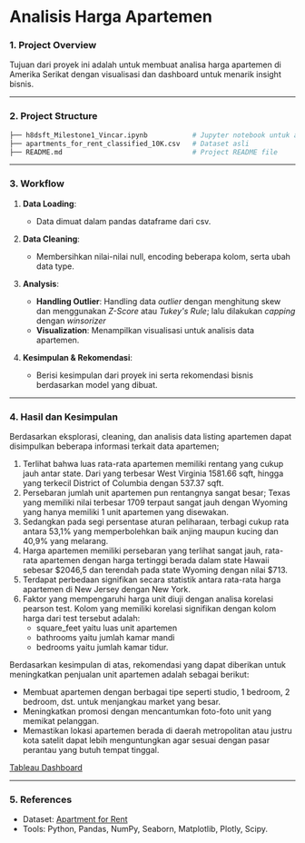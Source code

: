 # Analisis Harga Apartemen

### 1. Project Overview
Tujuan dari proyek ini adalah untuk membuat analisa harga apartemen di Amerika Serikat dengan visualisasi dan dashboard untuk menarik insight bisnis.

---

### 2. Project Structure
```bash
├── h8dsft_Milestone1_Vincar.ipynb           # Jupyter notebook untuk analisis dan pembuatan model
├── apartments_for_rent_classified_10K.csv   # Dataset asli
├── README.md                                # Project README file
```

---

### 3. Workflow
1. **Data Loading**:
   - Data dimuat dalam pandas dataframe dari csv.
   
2. **Data Cleaning**:
   - Membersihkan nilai-nilai null, encoding beberapa kolom, serta ubah data type.

4. **Analysis**:
   - **Handling Outlier**: Handling data *outlier* dengan menghitung skew dan menggunakan *Z-Score* atau *Tukey's Rule*; lalu dilakukan *capping* dengan *winsorizer*
   - **Visualization**: Menampilkan visualisasi untuk analisis data apartemen.
     
5. **Kesimpulan & Rekomendasi**:
   - Berisi kesimpulan dari proyek ini serta rekomendasi bisnis berdasarkan model yang dibuat.

---

### 4. Hasil dan Kesimpulan
Berdasarkan eksplorasi, cleaning, dan analisis data listing apartemen dapat disimpulkan beberapa informasi terkait data apartemen;
1. Terlihat bahwa luas rata-rata apartemen memiliki rentang yang cukup jauh antar state. Dari yang terbesar West Virginia 1581.66 sqft, hingga yang terkecil District of Columbia dengan 537.37 sqft.
2. Persebaran jumlah unit apartemen pun rentangnya sangat besar; Texas yang memiliki nilai terbesar 1709 terpaut sangat jauh dengan Wyoming yang hanya memiliki 1 unit apartemen yang disewakan.
3. Sedangkan pada segi persentase aturan peliharaan, terbagi cukup rata antara 53,1% yang memperbolehkan baik anjing maupun kucing dan 40,9% yang melarang.
4. Harga apartemen memiliki persebaran yang terlihat sangat jauh, rata-rata apartemen dengan harga tertinggi berada dalam state Hawaii sebesar $2046,5 dan terendah pada state Wyoming dengan nilai $713.
5. Terdapat perbedaan signifikan secara statistik antara rata-rata harga apartemen di New Jersey dengan New York.
6. Faktor yang mempengaruhi harga unit diuji dengan analisa korelasi pearson test. Kolom yang memiliki korelasi signifikan dengan kolom harga dari test tersebut adalah:
    - square_feet yaitu luas unit apartemen
    - bathrooms yaitu jumlah kamar mandi
    - bedrooms yaitu jumlah kamar tidur.

Berdasarkan kesimpulan di atas, rekomendasi yang dapat diberikan untuk meningkatkan penjualan unit apartemen adalah sebagai berikut:
- Membuat apartemen dengan berbagai tipe seperti studio, 1 bedroom, 2 bedroom, dst. untuk menjangkau market yang besar.
- Meningkatkan promosi dengan mencantumkan foto-foto unit yang memikat pelanggan.
- Memastikan lokasi apartemen berada di daerah metropolitan atau justru kota satelit dapat lebih menguntungkan agar sesuai dengan pasar perantau yang butuh tempat tinggal.

[Tableau Dashboard](https://public.tableau.com/views/Milestone1_17200887994370/Dashboard2?:language=en-US&publish=yes&:sid=&:redirect=auth&:display_count=n&:origin=viz_share_link)

---

### 5. References
- Dataset: [Apartment for Rent](https://archive.ics.uci.edu/dataset/555/apartment+for+rent+classified)
- Tools: Python, Pandas, NumPy, Seaborn, Matplotlib, Plotly, Scipy.
